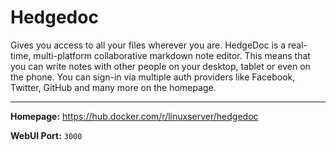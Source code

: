 # Hedgedoc

Gives you access to all your files wherever you are. HedgeDoc is a real-time, multi-platform collaborative markdown note editor. This means that you can write notes with other people on your desktop, tablet or even on the phone. You can sign-in via multiple auth providers like Facebook, Twitter, GitHub and many more on the homepage.

---

**Homepage:** https://hub.docker.com/r/linuxserver/hedgedoc

**WebUI Port:** `3000`